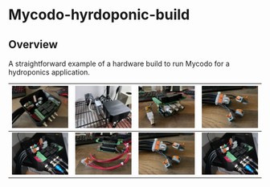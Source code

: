 # Mycodo-hyrdoponic-build
## Overview
A straightforward example of a hardware build to run Mycodo for a hydroponics application.

| ![1](image/IMG_5570.jpg) |  ![2](image/IMG_5677.jpg) | ![3](image/IMG_5566.jpg) | ![4](image/IMG_5568.jpg) |
| --- | --- | --- | --- |
| ![5](image/IMG_5571.jpg) |  ![6](image/IMG_5567.jpg) | ![7](image/IMG_5568.jpg) | ![8](image/IMG_5571.jpg) |
